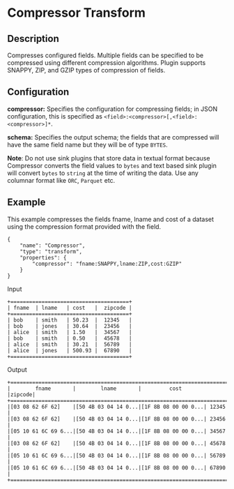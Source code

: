 # Compressor Transform


Description
-----------
Compresses configured fields. Multiple fields can be specified to be compressed using different compression algorithms.
Plugin supports SNAPPY, ZIP, and GZIP types of compression of fields.


Configuration
-------------
**compressor:** Specifies the configuration for compressing fields; in JSON configuration, 
this is specified as ``<field>:<compressor>[,<field>:<compressor>]*``.

**schema:** Specifies the output schema; the fields that are compressed will have the same field name 
but they will be of type ``BYTES``.

**Note**: Do not use sink plugins that store data in textual format because Compressor converts the field values to `bytes` and text based sink plugin will convert `bytes` to `string` at the time of writing the data.
Use any columnar format like `ORC`, `Parquet` etc.

Example
-------

This example compresses the fields fname, lname and cost of a dataset using the compression format provided with the field.

```
{
    "name": "Compressor",
    "type": "transform",
    "properties": {
        "compressor": "fname:SNAPPY,lname:ZIP,cost:GZIP"
    }
}
```

Input

    +======================================+
    | fname  | lname   | cost   |  zipcode |
    +======================================+
    | bob    | smith   | 50.23  |  12345   |
    | bob    | jones   | 30.64  |  23456   |
    | alice  | smith   | 1.50   |  34567   |
    | bob    | smith   | 0.50   |  45678   |
    | alice  | smith   | 30.21  |  56789   |
    | alice  | jones   | 500.93 |  67890   |
    +======================================+

Output
```
+======================================================================+
|        fname       |        lname       |         cost       |zipcode|
+======================================================================+
|[03 08 62 6F 62]    |[50 4B 03 04 14 0...|[1F 8B 08 00 00 0...| 12345 |
|[03 08 62 6F 62]    |[50 4B 03 04 14 0...|[1F 8B 08 00 00 0...| 23456 |
|[05 10 61 6C 69 6...|[50 4B 03 04 14 0...|[1F 8B 08 00 00 0...| 34567 |
|[03 08 62 6F 62]    |[50 4B 03 04 14 0...|[1F 8B 08 00 00 0...| 45678 |
|[05 10 61 6C 69 6...|[50 4B 03 04 14 0...|[1F 8B 08 00 00 0...| 56789 |
|[05 10 61 6C 69 6...|[50 4B 03 04 14 0...|[1F 8B 08 00 00 0...| 67890 |
+======================================================================+
```
